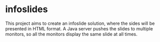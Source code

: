 infoslides
==========

This project aims to create an infoslide solution, where the sides will be presented in HTML format. A Java server pushes the slides to multiple monitors, so all the monitors display the same slide at all times. 

